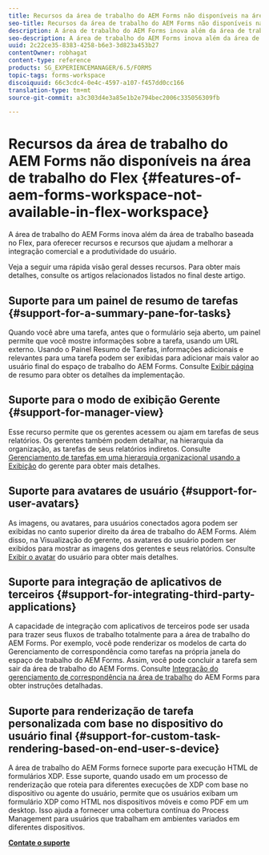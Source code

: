 ```yaml
---
title: Recursos da área de trabalho do AEM Forms não disponíveis na área de trabalho do Flex
seo-title: Recursos da área de trabalho do AEM Forms não disponíveis na área de trabalho do Flex
description: A área de trabalho do AEM Forms inova além da área de trabalho baseada no Flex. Leia sobre as diferenças nos recursos e capacidades.
seo-description: A área de trabalho do AEM Forms inova além da área de trabalho baseada no Flex. Leia sobre as diferenças nos recursos e capacidades.
uuid: 2c22ce35-8383-4258-b6e3-3d823a453b27
contentOwner: robhagat
content-type: reference
products: SG_EXPERIENCEMANAGER/6.5/FORMS
topic-tags: forms-workspace
discoiquuid: 66c3cdc4-0e4c-4597-a107-f457dd0cc166
translation-type: tm+mt
source-git-commit: a3c303d4e3a85e1b2e794bec2006c335056309fb

---
```



# Recursos da área de trabalho do AEM Forms não disponíveis na área de trabalho do Flex {#features-of-aem-forms-workspace-not-available-in-flex-workspace}

A área de trabalho do AEM Forms inova além da área de trabalho baseada no Flex, para oferecer recursos e recursos que ajudam a melhorar a integração comercial e a produtividade do usuário.

Veja a seguir uma rápida visão geral desses recursos. Para obter mais detalhes, consulte os artigos relacionados listados no final deste artigo.

## Suporte para um painel de resumo de tarefas {#support-for-a-summary-pane-for-tasks}

Quando você abre uma tarefa, antes que o formulário seja aberto, um painel permite que você mostre informações sobre a tarefa, usando um URL externo. Usando o Painel Resumo de Tarefas, informações adicionais e relevantes para uma tarefa podem ser exibidas para adicionar mais valor ao usuário final do espaço de trabalho do AEM Forms. Consulte [Exibir página](/help/forms/using/displaying-information-task-summary-pane.md) de resumo para obter os detalhes da implementação.

## Suporte para o modo de exibição Gerente {#support-for-manager-view}

Esse recurso permite que os gerentes acessem ou ajam em tarefas de seus relatórios. Os gerentes também podem detalhar, na hierarquia da organização, as tarefas de seus relatórios indiretos. Consulte [Gerenciamento de tarefas em uma hierarquia organizacional usando a Exibição](/help/forms/using/tasks-organizational-hierarchy-using-manager.md) do gerente para obter mais detalhes.

## Suporte para avatares de usuário {#support-for-user-avatars}

As imagens, ou avatares, para usuários conectados agora podem ser exibidas no canto superior direito da área de trabalho do AEM Forms. Além disso, na Visualização do gerente, os avatares do usuário podem ser exibidos para mostrar as imagens dos gerentes e seus relatórios. Consulte [Exibir o avatar](/help/forms/using/displaying-user-avatar.md) do usuário para obter mais detalhes.

## Suporte para integração de aplicativos de terceiros {#support-for-integrating-third-party-applications}

A capacidade de integração com aplicativos de terceiros pode ser usada para trazer seus fluxos de trabalho totalmente para a área de trabalho do AEM Forms. Por exemplo, você pode renderizar os modelos de carta do Gerenciamento de correspondência como tarefas na própria janela do espaço de trabalho do AEM Forms. Assim, você pode concluir a tarefa sem sair da área de trabalho do AEM Forms. Consulte [Integração do gerenciamento de correspondência na área de trabalho](/help/forms/using/integrating-correspondence-management-html-workspace.md) do AEM Forms para obter instruções detalhadas.

## Suporte para renderização de tarefa personalizada com base no dispositivo do usuário final {#support-for-custom-task-rendering-based-on-end-user-s-device}

A área de trabalho do AEM Forms fornece suporte para execução HTML de formulários XDP. Esse suporte, quando usado em um processo de renderização que roteia para diferentes execuções de XDP com base no dispositivo ou agente do usuário, permite que os usuários exibam um formulário XDP como HTML nos dispositivos móveis e como PDF em um desktop. Isso ajuda a fornecer uma cobertura contínua do Process Management para usuários que trabalham em ambientes variados em diferentes dispositivos.

**[Contate o suporte](https://www.adobe.com/account/sign-in.supportportal.html)**
